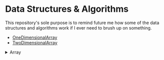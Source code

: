 # Data Structures & Algorithms

This repository's sole purpose is to remind future me how some of the data structures and algorithms work if I ever need to brush up on something.

* [OneDimensionalArray](https://github.com/yeunyuankuo/OneDimensionalArray "https://github.com/yeunyuankuo/OneDimensionalArray")
* [TwoDimensionalArray](https://github.com/yeunyuankuo/TwoDimensionalArray "https://github.com/yeunyuankuo/OneDimensionalArray")

<details><summary>Array</summary>
<p>[coming soon]</p>
</details>



